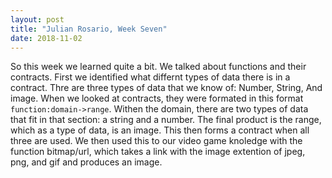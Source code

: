```yaml
---
layout: post
title: "Julian Rosario, Week Seven"
date: 2018-11-02
---
```

So this week we learned quite a bit. We talked about functions and their contracts. First we identified what differnt types of data there is in a contract. Thre are three types of data that we know of: Number, String, And image. When we looked at contracts, they were formated in this format ```function:domain->range```. Withen the domain, there are two types of data that fit in that section: a string and a number. The final product is the range, which as a type of data, is an image. This then forms a contract when all three are used. We then used this to our video game knoledge with the function bitmap/url, which takes a link with the image extention of jpeg, png, and gif and produces an image. 
